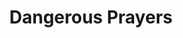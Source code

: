 ---
published: true
layout: watch-promo
categories: watch
series-id: dangerous-prayers
title: Dangerous Prayers
---